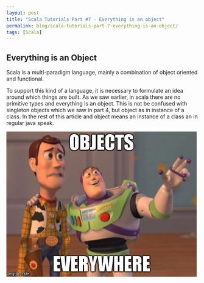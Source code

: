 ```yaml
---
layout: post
title: "Scala Tutorials Part #7 - Everything is an object"
permalink: blog/scala-tutorials-part-7-everything-is-an-object/
tags: [Scala]
---
```


Everything is an Object
-----------------------

Scala is a multi-paradigm language, mainly a combination of object oriented and functional.

To support this kind of a language, it is necessary to formulate an idea around which things are built. 
As we saw earlier, in scala there are no primitive types and everything is an object. This is not be confused with singleton objects which we saw in part 4, but object
as in instance of a class. In the rest of this article and object means an instance of a class an in regular java speak.

![Objects everywhere](/images/objects-everywhere.jpg)


